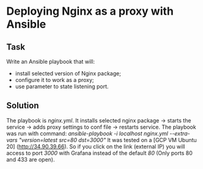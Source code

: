 # Deploying Nginx as a proxy with Ansible
## Task
Write an Ansible playbook that will:
* install selected version of Nginx package; 
* configure it to work as a proxy;
* use parameter to state listening port.

## Solution
The playbook is *nginx.yml*. It installs selected nginx package -> starts the service -> adds proxy settings to conf file -> restarts service.
The playbook was run with command: *ansible-playbook -i localhost nginx.yml --extra-vars "version=latest src=80 dst=3000"*
It was tested on a [GCP VM Ubuntu 20] (http://34.90.39.66). So if you click on the link (external IP) you will access to port *3000* with Grafana instead of the default *80* (Only ports 80 and 433 are open). 

